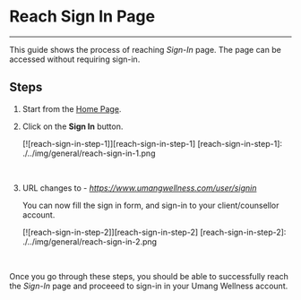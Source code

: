 # Reach Sign In Page

---

This guide shows the process of reaching _Sign-In_ page.
The page can be accessed without requiring sign-in.

## Steps

1. Start from the [Home Page](https://www.umangwellness.com).
2. Click on the **Sign In** button.

    [![reach-sign-in-step-1]][reach-sign-in-step-1]
    [reach-sign-in-step-1]: ./../img/general/reach-sign-in-1.png

    <br/>

3. URL changes to - _https://www.umangwellness.com/user/signin_

    You can now fill the sign in form, and sign-in to your client/counsellor account.

    [![reach-sign-in-step-2]][reach-sign-in-step-2]
    [reach-sign-in-step-2]: ./../img/general/reach-sign-in-2.png

    <br/>

Once you go through these steps, you should be able to successfully reach the _Sign-In_ page and proceeed to sign-in in your Umang Wellness account.